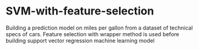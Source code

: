 # SVM-with-feature-selection
Building a prediction model on miles per gallon from a dataset of technical specs of cars.
Feature selection with wrapper method is used before building support vector regression machine learning model
